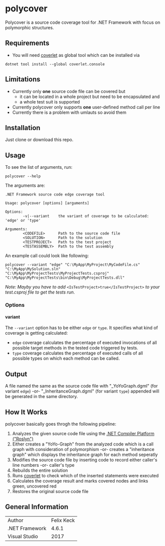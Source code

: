 # polycover

Polycover is a source code coverage tool for .NET Framework with focus on polymorphic structures.

## Requirements

* You will need [coverlet](https://github.com/tonerdo/coverlet) as global tool which can be installed via
```
dotnet tool install --global coverlet.console
```

## Limitations

* Currently only **one** source code file can be covered but
  * it can be located in a whole project but need to be encapsulated and
  * a whole test suit is supported
* Currently polycover only supports **one** user-defined method call per line
* Currently there is a problem with umlauts so avoid them

## Installation

Just clone or download this repo.

## Usage

To see the list of arguments, run:
```
polycover --help
```

The arguments are:
```
.NET Framework source code edge coverage tool

Usage: polycover [options] [arguments]

Options:
        -v|--variant    the variant of coverage to be calculated: 'edge' or 'type'

Arguments:
        <CODEFILE>      Path to the source code file
        <SOLUTION>      Path to the solution
        <TESTPROJECT>   Path to the test project
        <TESTASSEMBLY>  Path to the test assembly
```

An example call could look like following:
```
polycover --variant "edge" "C:\MyApp\MyProject\MyCodeFile.cs" "C:\MyApp\MySolution.sln" "C:\MyApp\MyProjectTests\MyProjectTests.csproj" "C:\MyApp\MyProjectTests\bin\Debug\MyProjectTests.dll"
```

_Note: Mayby you have to add_ `<IsTestProject>true</IsTestProject>` _to your test.csproj file to get the tests run._

### Options

#### variant

The `--variant` option has to be either `edge` or `type`. It specifies what kind of coverage is getting calculated:
* `edge` coverage calculates the percentage of executed invocations of all possible target methods in the tested code triggered by tests.
* `type` coverage calculates the percentage of executed calls of all possible types on which each method can be called.

## Output

A file named the same as the source code file with "\_YoYoGraph.dgml" (for variant `edge`) -or- "\_InheritanceGraph.dgml" (for variant `type`) appended will be generated in the same directory.

## How It Works

polycover basically goes throgh the following pipeline:
1. Analyzes the given source code file using the [.NET Compiler Platform ("Roslyn")](https://github.com/dotnet/roslyn)
2. Either creates a "YoYo-Graph" from the analyzed code which is a call graph with consideration of polymorphism -or- creates a "inheritance graph" which displays the inheritance graph for each method seperatly
3. Modifies the source code file by inserting code to record either caller's line numbers -or- caller's type
4. Rebuilds the entire solution
5. Runs [coverlet](https://github.com/tonerdo/coverlet) to check which of the inserted statements were executed
6. Calculates the coverage result and marks covered nodes and links green, uncovered red
7. Restores the original source code file

## General Information

|                |            |
|----------------|------------|
| Author         | Felix Keck |
| .NET Framework | 4.6.1      |
| Visual Studio  | 2017       |
